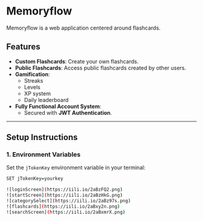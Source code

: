 # Memoryflow  
Memoryflow is a web application centered around flashcards.  

## Features  
- **Custom Flashcards**: Create your own flashcards.  
- **Public Flashcards**: Access public flashcards created by other users.  
- **Gamification**:  
  - Streaks  
  - Levels  
  - XP system  
  - Daily leaderboard  
- **Fully Functional Account System**:  
  - Secured with **JWT Authentication**.  

---

## Setup Instructions  

### 1. Environment Variables  
Set the `jTokenKey` environment variable in your terminal:  
```bash  
SET jTokenKey=yourkey  

![loginScreen](https://iili.io/2aBzFQ2.png)
![startScreen](https://iili.io/2aBzHkG.png)
![categorySelect](https://iili.io/2aBz97s.png)
![flashcards](https://iili.io/2aBxy2n.png)
![searchScreen](https://iili.io/2aBxmrX.png)
